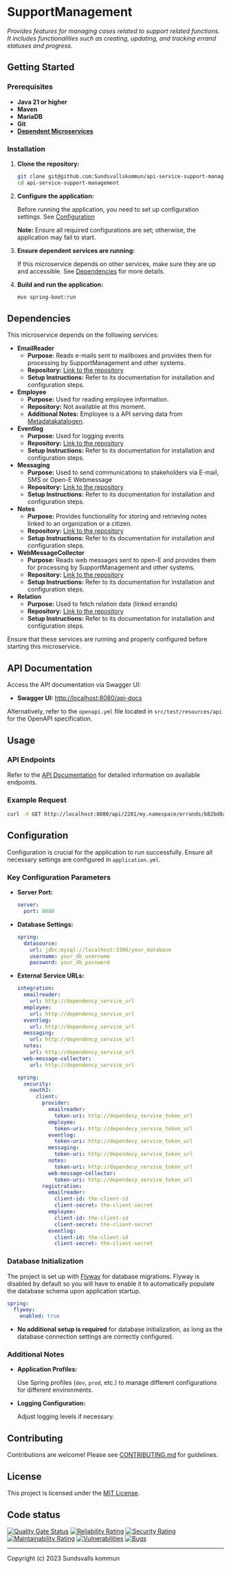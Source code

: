 # SupportManagement

_Provides features for managing cases related to support related functions. It includes functionalities such as
creating, updating, and tracking errand statuses and progress._

## Getting Started

### Prerequisites

- **Java 21 or higher**
- **Maven**
- **MariaDB**
- **Git**
- **[Dependent Microservices](#dependencies)**

### Installation

1. **Clone the repository:**

   ```bash
   git clone git@github.com:Sundsvallskommun/api-service-support-management.git
   cd api-service-support-management
   ```
2. **Configure the application:**

   Before running the application, you need to set up configuration settings.
   See [Configuration](#Configuration)

   **Note:** Ensure all required configurations are set; otherwise, the application may fail to start.

3. **Ensure dependent services are running:**

   If this microservice depends on other services, make sure they are up and accessible.
   See [Dependencies](#dependencies) for more details.

4. **Build and run the application:**

   ```bash
   mvn spring-boot:run
   ```

## Dependencies

This microservice depends on the following services:

- **EmailReader**
  - **Purpose:** Reads e-mails sent to mailboxes and provides them for processing by SupportManagement and other
    systems.
  - **Repository:** [Link to the repository](https://github.com/Sundsvallskommun/api-service-email-reader)
  - **Setup Instructions:** Refer to its documentation for installation and configuration steps.
- **Employee**
  - **Purpose:** Used for reading employee information.
  - **Repository:** Not available at this moment.
  - **Additional Notes:** Employee is a API serving data
    from [Metadatakatalogen](https://utveckling.sundsvall.se/digital-infrastruktur/metakatalogen).
- **Eventlog**
  - **Purpose:** Used for logging events
  - **Repository:** [Link to the repository](https://github.com/Sundsvallskommun/api-service-eventlog)
  - **Setup Instructions:** Refer to its documentation for installation and configuration steps.
- **Messaging**
  - **Purpose:** Used to send communications to stakeholders via E-mail, SMS or Open-E Webmessage
  - **Repository:** [Link to the repository](https://github.com/Sundsvallskommun/api-service-messaging)
  - **Setup Instructions:** Refer to its documentation for installation and configuration steps.
- **Notes**
  - **Purpose:** Provides functionality for storing and retrieving notes linked to an organization or a citizen.
  - **Repository:** [Link to the repository](https://github.com/Sundsvallskommun/api-service-notes)
  - **Setup Instructions:** Refer to its documentation for installation and configuration steps.
- **WebMessageCollector**
  - **Purpose:** Reads web messages sent to open-E and provides them for processing by SupportManagement and other
    systems.
  - **Repository:** [Link to the repository](https://github.com/Sundsvallskommun/api-service-web-message-collector)
  - **Setup Instructions:** Refer to its documentation for installation and configuration steps.
- **Relation**
  - **Purpose:** Used to fetch relation data (linked errands)
  - **Repository:** [Link to the repository](https://github.com/Sundsvallskommun/api-service-relations)
  - **Setup Instructions:** Refer to its documentation for installation and configuration steps.

Ensure that these services are running and properly configured before starting this microservice.

## API Documentation

Access the API documentation via Swagger UI:

- **Swagger UI:** [http://localhost:8080/api-docs](http://localhost:8080/api-docs)

Alternatively, refer to the `openapi.yml` file located in `src/test/resources/api` for the OpenAPI specification.

## Usage

### API Endpoints

Refer to the [API Documentation](#api-documentation) for detailed information on available endpoints.

### Example Request

```bash
curl -X GET http://localhost:8080/api/2281/my.namespace/errands/b82bd8ac-1507-4d9a-958d-369261eecc15/communication
```

## Configuration

Configuration is crucial for the application to run successfully. Ensure all necessary settings are configured in
`application.yml`.

### Key Configuration Parameters

- **Server Port:**

  ```yaml
  server:
    port: 8080
  ```
- **Database Settings:**

  ```yaml
  spring:
    datasource:
      url: jdbc:mysql://localhost:3306/your_database
      username: your_db_username
      password: your_db_password
  ```
- **External Service URLs:**

  ```yaml
  integration:
    emailreader:
      url: http://dependency_service_url
    employee:
      url: http://dependency_service_url
    eventlog:
      url: http://dependency_service_url
    messaging:
      url: http://dependency_service_url
    notes:
      url: http://dependency_service_url
    web-message-collector:
      url: http://dependency_service_url

  spring:
    security:
      oauth2:
        client:
          provider:
            emailreader:
              token-uri: http://dependecy_service_token_url
            employee:
              token-uri: http://dependecy_service_token_url
            eventlog:
              token-uri: http://dependecy_service_token_url
            messaging:
              token-uri: http://dependecy_service_token_url
            notes:
              token-uri: http://dependecy_service_token_url
            web-message-collector:
              token-uri: http://dependecy_service_token_url
          registration:
            emailreader:
              client-id: the-client-id
              client-secret: the-client-secret
            employee:
              client-id: the-client-id
              client-secret: the-client-secret
            eventlog:
              client-id: the-client-id
              client-secret: the-client-secret
  ```

### Database Initialization

The project is set up with [Flyway](https://github.com/flyway/flyway) for database migrations. Flyway is disabled by
default so you will have to enable it to automatically populate the database schema upon application startup.

```yaml
spring:
  flyway:
    enabled: true
```

- **No additional setup is required** for database initialization, as long as the database connection settings are
  correctly configured.

### Additional Notes

- **Application Profiles:**

  Use Spring profiles (`dev`, `prod`, etc.) to manage different configurations for different environments.

- **Logging Configuration:**

  Adjust logging levels if necessary.

## Contributing

Contributions are welcome! Please
see [CONTRIBUTING.md](https://github.com/Sundsvallskommun/.github/blob/main/.github/CONTRIBUTING.md) for guidelines.

## License

This project is licensed under the [MIT License](LICENSE).

## Code status

[![Quality Gate Status](https://sonarcloud.io/api/project_badges/measure?project=Sundsvallskommun_api-service-support-management&metric=alert_status)](https://sonarcloud.io/summary/overall?id=Sundsvallskommun_api-service-support-management)
[![Reliability Rating](https://sonarcloud.io/api/project_badges/measure?project=Sundsvallskommun_api-service-support-management&metric=reliability_rating)](https://sonarcloud.io/summary/overall?id=Sundsvallskommun_api-service-support-management)
[![Security Rating](https://sonarcloud.io/api/project_badges/measure?project=Sundsvallskommun_api-service-support-management&metric=security_rating)](https://sonarcloud.io/summary/overall?id=Sundsvallskommun_api-service-support-management)
[![Maintainability Rating](https://sonarcloud.io/api/project_badges/measure?project=Sundsvallskommun_api-service-support-management&metric=sqale_rating)](https://sonarcloud.io/summary/overall?id=Sundsvallskommun_api-service-support-management)
[![Vulnerabilities](https://sonarcloud.io/api/project_badges/measure?project=Sundsvallskommun_api-service-support-management&metric=vulnerabilities)](https://sonarcloud.io/summary/overall?id=Sundsvallskommun_api-service-support-management)
[![Bugs](https://sonarcloud.io/api/project_badges/measure?project=Sundsvallskommun_api-service-support-management&metric=bugs)](https://sonarcloud.io/summary/overall?id=Sundsvallskommun_api-service-support-management)

---

Copyright (c) 2023 Sundsvalls kommun
